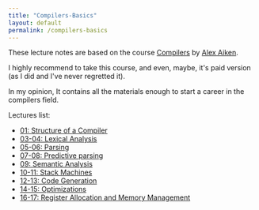 ```yaml
---
title: "Compilers-Basics"
layout: default
permalink: /compilers-basics
---
```


These lecture notes are based on the course [Compilers](https://www.edx.org/learn/computer-science/stanford-university-compilers) by [Alex Aiken](https://theory.stanford.edu/~aiken/).

I highly recommend to take this course, and even, maybe, it's paid version (as I did and I've never regretted it).

In my opinion, It contains all the materials enough to start a career in the compilers field.

Lectures list:
- [01: Structure of a Compiler](/a-gafiyatullin/compilers-basics/2024/02/13/01.html)
- [03-04: Lexical Analysis](/a-gafiyatullin/compilers-basics/2024/02/14/03-04.html)
- [05-06: Parsing](/a-gafiyatullin/compilers-basics/2024/02/17/05-06.html)
- [07-08: Predictive parsing](/a-gafiyatullin/compilers-basics/2024/02/17/07-08.html)
- [09: Semantic Analysis](/a-gafiyatullin/compilers-basics/2024/02/18/09.html)
- [10-11: Stack Machines](/a-gafiyatullin/compilers-basics/2024/02/18/10.html)
- [12-13: Code Generation](/a-gafiyatullin/compilers-basics/2024/02/19/12-13.html)
- [14-15: Optimizations](/a-gafiyatullin/compilers-basics/2024/02/20/14-15.html)
- [16-17: Register Allocation and Memory Management](/a-gafiyatullin/compilers-basics/2024/02/20/16-17.html)